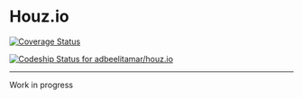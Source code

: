 Houz.io 
====================

[![Coverage Status](https://coveralls.io/repos/adbeelitamar/houz.io/badge.png?branch=SimpleCov)](https://coveralls.io/r/adbeelitamar/houz.io?branch=SimpleCov)

[ ![Codeship Status for adbeelitamar/houz.io](https://codeship.io/projects/8ed433a0-3b10-0132-1487-36d6ba2126d8/status)](https://codeship.io/projects/42527)

---------------------

Work in progress

